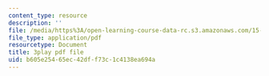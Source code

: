 ```yaml
---
content_type: resource
description: ''
file: /media/https%3A/open-learning-course-data-rc.s3.amazonaws.com/15-071-the-analytics-edge-spring-2017/b605e25465ec42dff73c1c4138ea694a_1i5TDkri78Y.pdf
file_type: application/pdf
resourcetype: Document
title: 3play pdf file
uid: b605e254-65ec-42df-f73c-1c4138ea694a
---
```

